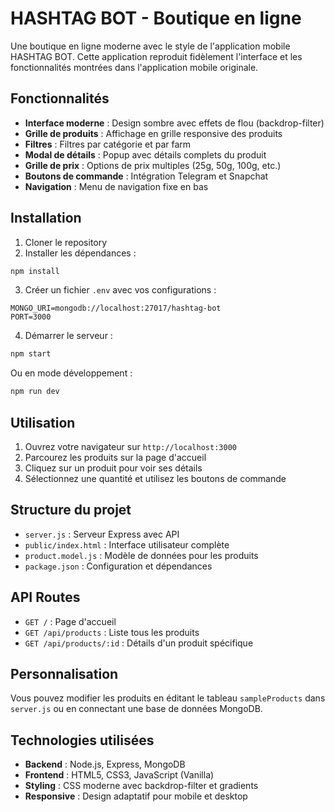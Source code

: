 
# HASHTAG BOT - Boutique en ligne

Une boutique en ligne moderne avec le style de l'application mobile HASHTAG BOT. Cette application reproduit fidèlement l'interface et les fonctionnalités montrées dans l'application mobile originale.

## Fonctionnalités

- **Interface moderne** : Design sombre avec effets de flou (backdrop-filter)
- **Grille de produits** : Affichage en grille responsive des produits
- **Filtres** : Filtres par catégorie et par farm
- **Modal de détails** : Popup avec détails complets du produit
- **Grille de prix** : Options de prix multiples (25g, 50g, 100g, etc.)
- **Boutons de commande** : Intégration Telegram et Snapchat
- **Navigation** : Menu de navigation fixe en bas

## Installation

1. Cloner le repository
2. Installer les dépendances :
```bash
npm install
```

3. Créer un fichier `.env` avec vos configurations :
```
MONGO_URI=mongodb://localhost:27017/hashtag-bot
PORT=3000
```

4. Démarrer le serveur :
```bash
npm start
```

Ou en mode développement :
```bash
npm run dev
```

## Utilisation

1. Ouvrez votre navigateur sur `http://localhost:3000`
2. Parcourez les produits sur la page d'accueil
3. Cliquez sur un produit pour voir ses détails
4. Sélectionnez une quantité et utilisez les boutons de commande

## Structure du projet

- `server.js` : Serveur Express avec API
- `public/index.html` : Interface utilisateur complète
- `product.model.js` : Modèle de données pour les produits
- `package.json` : Configuration et dépendances

## API Routes

- `GET /` : Page d'accueil
- `GET /api/products` : Liste tous les produits
- `GET /api/products/:id` : Détails d'un produit spécifique

## Personnalisation

Vous pouvez modifier les produits en éditant le tableau `sampleProducts` dans `server.js` ou en connectant une base de données MongoDB.

## Technologies utilisées

- **Backend** : Node.js, Express, MongoDB
- **Frontend** : HTML5, CSS3, JavaScript (Vanilla)
- **Styling** : CSS moderne avec backdrop-filter et gradients
- **Responsive** : Design adaptatif pour mobile et desktop

